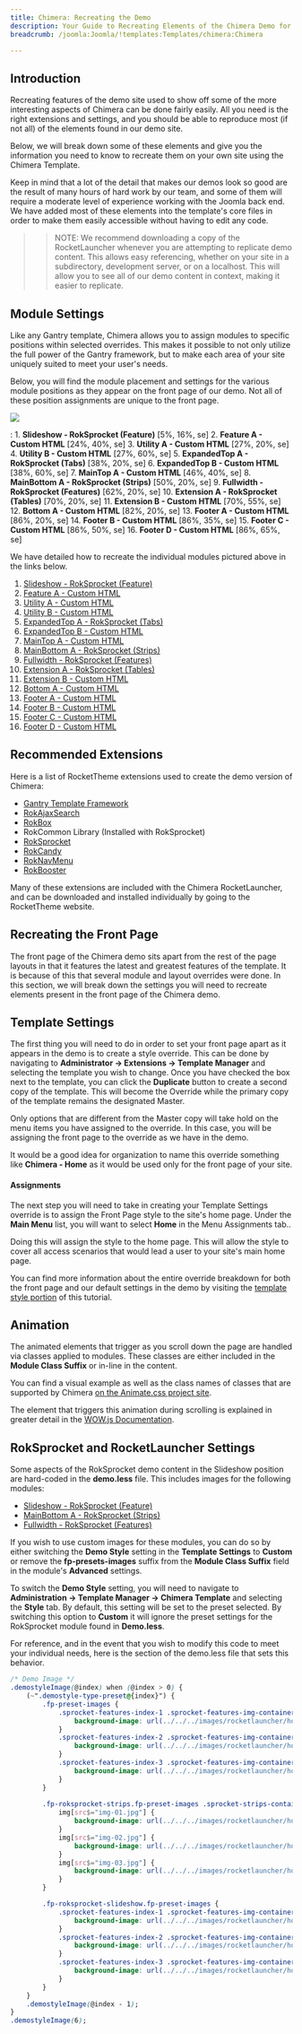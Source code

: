 ```yaml
---
title: Chimera: Recreating the Demo
description: Your Guide to Recreating Elements of the Chimera Demo for Joomla
breadcrumb: /joomla:Joomla/!templates:Templates/chimera:Chimera

---
```


Introduction
-----

Recreating features of the demo site used to show off some of the more interesting aspects of Chimera can be done fairly easily. All you need is the right extensions and settings, and you should be able to reproduce most (if not all) of the elements found in our demo site.

Below, we will break down some of these elements and give you the information you need to know to recreate them on your own site using the Chimera Template.

Keep in mind that a lot of the detail that makes our demos look so good are the result of many hours of hard work by our team, and some of them will require a moderate level of experience working with the Joomla back end. We have added most of these elements into the template's core files in order to make them easily accessible without having to edit any code.

>> NOTE: We recommend downloading a copy of the RocketLauncher whenever you are attempting to replicate demo content. This allows easy referencing, whether on your site in a subdirectory, development server, or on a localhost. This will allow you to see all of our demo content in context, making it easier to replicate.

Module Settings
-----

Like any Gantry template, Chimera allows you to assign modules to specific positions within selected overrides. This makes it possible to not only utilize the full power of the Gantry framework, but to make each area of your site uniquely suited to meet your user's needs.

Below, you will find the module placement and settings for the various module positions as they appear on the front page of our demo. Not all of these position assignments are unique to the front page.

![][template2]

:   1. **Slideshow - RokSprocket (Feature)**  [5%, 16%, se]
    2. **Feature A - Custom HTML**  [24%, 40%, se]
    3. **Utility A - Custom HTML**  [27%, 20%, se]
    4. **Utility B - Custom HTML**  [27%, 60%, se]
    5. **ExpandedTop A - RokSprocket (Tabs)**  [38%, 20%, se]
    6. **ExpandedTop B - Custom HTML**  [38%, 60%, se]
    7. **MainTop A - Custom HTML**  [46%, 40%, se]
    8. **MainBottom A - RokSprocket (Strips)**  [50%, 20%, se]
    9. **Fullwidth - RokSprocket (Features)**  [62%, 20%, se]
    10. **Extension A - RokSprocket (Tables)**  [70%, 20%, se]
    11. **Extension B - Custom HTML**  [70%, 55%, se]
    12. **Bottom A - Custom HTML** [82%, 20%, se]
    13. **Footer A - Custom HTML** [86%, 20%, se]
    14. **Footer B - Custom HTML** [86%, 35%, se]
    15. **Footer C - Custom HTML** [86%, 50%, se]
    16. **Footer D - Custom HTML** [86%, 65%, se]

We have detailed how to recreate the individual modules pictured above in the links below.

1. [Slideshow - RokSprocket (Feature)][module1]
2. [Feature A - Custom HTML][module2]
3. [Utility A - Custom HTML][module3]
4. [Utility B - Custom HTML][module4]
5. [ExpandedTop A - RokSprocket (Tabs)][module5]
6. [ExpandedTop B - Custom HTML][module6]
7. [MainTop A - Custom HTML][module7]
8. [MainBottom A - RokSprocket (Strips)][module8]
9. [Fullwidth - RokSprocket (Features)][module9]
10. [Extension A - RokSprocket (Tables)][module10]
11. [Extension B - Custom HTML][module11]
12. [Bottom A - Custom HTML][module12]
13. [Footer A - Custom HTML][module13]
14. [Footer B - Custom HTML][module14]
15. [Footer C - Custom HTML][module15]
16. [Footer D - Custom HTML][module16]

Recommended Extensions
-----

Here is a list of RocketTheme extensions used to create the demo version of Chimera:

* [Gantry Template Framework][gantry]
* [RokAjaxSearch][rokajaxsearch]
* [RokBox][rokbox]
* RokCommon Library (Installed with RokSprocket)
* [RokSprocket][roksprocket]
* [RokCandy][rokcandy]
* [RokNavMenu][roknavmenu]
* [RokBooster][rokbooster]

Many of these extensions are included with the Chimera RocketLauncher, and can be downloaded and installed individually by going to the RocketTheme website.

Recreating the Front Page
-----

The front page of the Chimera demo sits apart from the rest of the page layouts in that it features the latest and greatest features of the template. It is because of this that several module and layout overrides were done. In this section, we will break down the settings you will need to recreate elements present in the front page of the Chimera demo.

Template Settings
-----

The first thing you will need to do in order to set your front page apart as it appears in the demo is to create a style override. This can be done by navigating to **Administrator -> Extensions -> Template Manager** and selecting the template you wish to change.  Once you have checked the box next to the template, you can click the **Duplicate** button to create a second copy of the template. This will become the Override while the primary copy of the template remains the designated Master.

Only options that are different from the Master copy will take hold on the menu items you have assigned to the override. In this case, you will be assigning the front page to the override as we have in the demo.

It would be a good idea for organization to name this override something like **Chimera - Home** as it would be used only for the front page of your site.

#### Assignments

The next step you will need to take in creating your Template Settings override is to assign the Front Page style to the site's home page. Under the **Main Menu** list, you will want to select **Home** in the Menu Assignments tab..

Doing this will assign the style to the home page. This will allow the style to cover all access scenarios that would lead a user to your site's main home page.

You can find more information about the entire override breakdown for both the front page and our default settings in the demo by visiting the [template style portion][demooverride] of this tutorial.

Animation
-----

The animated elements that trigger as you scroll down the page are handled via classes applied to modules. These classes are either included in the **Module Class Suffix** or in-line in the content.

You can find a visual example as well as the class names of classes that are supported by Chimera [on the Animate.css project site][animation].

The element that triggers this animation during scrolling is explained in greater detail in the [WOW.js Documentation][animation2].

RokSprocket and RocketLauncher Settings
------

Some aspects of the RokSprocket demo content in the Slideshow position are hard-coded in the **demo.less** file. This includes images for the following modules:

* [Slideshow - RokSprocket (Feature)][module1]
* [MainBottom A - RokSprocket (Strips)][module8]
* [Fullwidth - RokSprocket (Features)][module9]

If you wish to use custom images for these modules, you can do so by either switching the **Demo Style** setting in the **Template Settings** to **Custom** or remove the **fp-presets-images** suffix from the **Module Class Suffix** field in the module's **Advanced** settings. 

To switch the **Demo Style** setting, you will need to navigate to **Administration -> Template Manager -> Chimera Template** and selecting the **Style** tab. By default, this setting will be set to the preset selected. By switching this option to **Custom** it will ignore the preset settings for the RokSprocket module found in **Demo.less**.

For reference, and in the event that you wish to modify this code to meet your individual needs, here is the section of the demo.less file that sets this behavior.

~~~ .css
/* Demo Image */
.demostyleImage(@index) when (@index > 0) {
    (~".demostyle-type-preset@{index}") {
        .fp-preset-images {
            .sprocket-features-index-1 .sprocket-features-img-container.sprocket-fullslideshow-image {
                background-image: url(../../../images/rocketlauncher/home/fp-slideshow/img-01-preset-@{index}.jpg) !important;
            }
            .sprocket-features-index-2 .sprocket-features-img-container.sprocket-fullslideshow-image {
                background-image: url(../../../images/rocketlauncher/home/fp-slideshow/img-02-preset-@{index}.jpg) !important;
            }
            .sprocket-features-index-3 .sprocket-features-img-container.sprocket-fullslideshow-image {
                background-image: url(../../../images/rocketlauncher/home/fp-slideshow/img-03-preset-@{index}.jpg) !important;
            }
        }
        
        .fp-roksprocket-strips.fp-preset-images .sprocket-strips-container li .sprocket-strips-image-container {
            img[src$="img-01.jpg"] {
                background-image: url(../../../images/rocketlauncher/home/fp-mainbottom/img-01-preset-@{index}.jpg);
            }
            img[src$="img-02.jpg"] {
                background-image: url(../../../images/rocketlauncher/home/fp-mainbottom/img-02-preset-@{index}.jpg);
            }
            img[src$="img-03.jpg"] {
                background-image: url(../../../images/rocketlauncher/home/fp-mainbottom/img-03-preset-@{index}.jpg);
            }
        }

        .fp-roksprocket-slideshow.fp-preset-images {
            .sprocket-features-index-1 .sprocket-features-img-container img {
                background-image: url(../../../images/rocketlauncher/home/fp-fullwidth/img-01-preset-@{index}.jpg);
            }
            .sprocket-features-index-2 .sprocket-features-img-container img {
                background-image: url(../../../images/rocketlauncher/home/fp-fullwidth/img-02-preset-@{index}.jpg);
            }
            .sprocket-features-index-3 .sprocket-features-img-container img {
                background-image: url(../../../images/rocketlauncher/home/fp-fullwidth/img-03-preset-@{index}.jpg);
            }
        }
    }
    .demostyleImage(@index - 1);
}
.demostyleImage(6);
~~~

[gantry]: http://gantry-framework.org/download
[rokajaxsearch]: http://www.rockettheme.com/joomla/extensions/rokajaxsearch
[rokbox]: http://www.rockettheme.com/joomla/extensions/rokbox
[roksprocket]: http://www.rockettheme.com/joomla/extensions/roksprocket
[template2]: assets/chimera2.jpeg
[demooverride]: demo_override.md
[template]: assets/chimera.jpeg
[roknavmenu]: http://www.rockettheme.com/joomla/extensions/roknavmenu
[rokbooster]: http://www.rockettheme.com/joomla/extensions/rokbooster
[rokcandy]: http://www.rockettheme.com/joomla/extensions/rokcandy
[module1]: demo_module_1.md
[module2]: demo_module_2.md
[module3]: demo_module_3.md
[module4]: demo_module_4.md
[module5]: demo_module_5.md
[module6]: demo_module_6.md
[module7]: demo_module_7.md
[module8]: demo_module_8.md
[module9]: demo_module_9.md
[module10]: demo_module_10.md
[module11]: demo_module_11.md
[module12]: demo_module_12.md
[module13]: demo_module_13.md
[module14]: demo_module_14.md
[module15]: demo_module_15.md
[module16]: demo_module_16.md
[module17]: demo_module_17.md
[module18]: demo_module_18.md
[module19]: demo_module_19.md
[module20]: demo_module_20.md
[module21]: demo_module_21.md
[module22]: demo_module_22.md
[module23]: demo_module_23.md
[mainmenu]: assets/menu_1.jpeg
[article]: assets/article.jpg
[demo11]: assets/demo_10.jpeg
[mobile]: assets/mobilemenu.jpeg
[mobile2]: mobilemenu.md
[sidepanelmodule]: demo_module_10.md
[sidepanel]: assets/sidepanel.jpeg
[animation]: http://daneden.github.io/animate.css/
[animation2]: http://mynameismatthieu.com/WOW/docs.html
